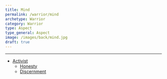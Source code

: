 ```yaml
---
title: Mind
permalink: /warrior/mind
archetype: Warrior
category: Warrior
type: Aspect
type_general: Aspect
image: /images/back/mind.jpg
draft: true
---
```


---
- [Activist](/warrior/mind/activist)
  - [Honesty](/warrior/mind/activist/honesty)
  - [Discernment](/warrior/mind/activist/discernment)
